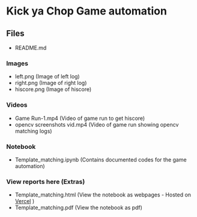 # Kick ya Chop Game automation

## Files

- README.md

### Images

- left.png (Image of left log)
- right.png (Image of right log)
- hiscore.png (Image of hiscore)

### Videos

- Game Run-1.mp4 (Video of game run to get hiscore)
- opencv screenshots vid.mp4 (Video of game run showing opencv matching logs)

### Notebook

- Template_matching.ipynb (Contains documented codes for the game automation)

### View reports here (Extras)

- Template_matching.html (View the notebook as webpages - Hosted on [Vercel](https://vercel.com/) )
- Template_matching.pdf (View the notebook as pdf)
